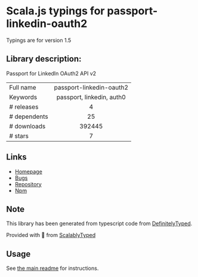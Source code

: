 
# Scala.js typings for passport-linkedin-oauth2

Typings are for version 1.5

## Library description:
Passport for LinkedIn OAuth2 API v2

|                    |                 |
| ------------------ | :-------------: |
| Full name          | passport-linkedin-oauth2 |
| Keywords           | passport, linkedin, auth0 |
| # releases         | 4 |
| # dependents       | 25 |
| # downloads        | 392445 |
| # stars            | 7 |

## Links
- [Homepage](https://github.com/auth0/passport-linkedin-oauth2#readme)
- [Bugs](https://github.com/auth0/passport-linkedin-oauth2/issues)
- [Repository](https://github.com/auth0/passport-linkedin-oauth2)
- [Npm](https://www.npmjs.com/package/passport-linkedin-oauth2)
    


## Note
This library has been generated from typescript code from [DefinitelyTyped](https://definitelytyped.org).

Provided with :purple_heart: from [ScalablyTyped](https://github.com/oyvindberg/ScalablyTyped)

## Usage
See [the main readme](../../readme.md) for instructions.


